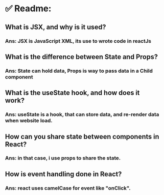 # ✅ Readme:

## What is JSX, and why is it used?
### Ans: JSX is JavaScript XML, its use to wrote code in reactJs

## What is the difference between State and Props?
### Ans: State can hold data, Props is way to pass data in a Child component

## What is the useState hook, and how does it work?
### Ans: useState is a hook, that can store data, and re-render data when website load.

## How can you share state between components in React?
### Ans: in that case, i use props to share the state.

## How is event handling done in React?
### Ans: react uses camelCase for event like "onClick". 

